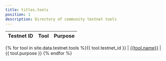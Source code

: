 ```yaml
---
title: titles.tools
position: 1
description: Directory of community testnet tools
---
```


Testnet ID | Tool | Purpose
-----------|------|--------
{%
  for tool in site.data.testnet.tools
  %}{{
    tool.testnet_id
  }} | [{{tool.name}}]({{tool.url}}) | {{
    tool.purpose
  }}
{% endfor %}
